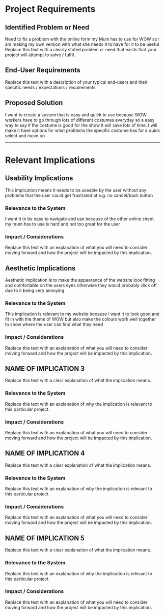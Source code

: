 # Project Requirements

## Identified Problem or Need

Need to fix a problem with the online form my Mum has to use for WOW so I am making my own version with what she needs it to have for it to be useful
Replace this text with a clearly stated problem or need that exists that your project will attempt to solve / fulfil.


## End-User Requirements

Replace this text with a description of your typical end-users and their specific needs / expectations / requirements.


## Proposed Solution

I want to create a system that is easy and quick to use because WOW workers have to go through lots of different costumes everyday so a easy way to say if the costume is good for the show it will save lots of time. I will make it have options for what problems the specific costume has for a quick select and move on


---

# Relevant Implications

## Usability Implications

This implication means it needs to be useable by the user without any problems that the user could get frustrated at e.g. no cancel/back button

### Relevance to the System

I want it to be easy to navigate and use because of the other online sheet my mum has to use is hard and not too great for the user

### Impact / Considerations

Replace this text with an explanation of what you will need to consider moving forward and how the project will be impacted by this implication.



## Aesthetic Implications

Aesthetic implication is to make the appearance of the website look fitting and comfortable on the users eyes otherwise they would probably click off due to it being very annoying

### Relevance to the System

This implication is relevant to my website because I want it to look good and fit in with the theme of WOW but also make the colours work well together to show where the user can find what they need

### Impact / Considerations

Replace this text with an explanation of what you will need to consider moving forward and how the project will be impacted by this implication.



## NAME OF IMPLICATION 3

Replace this text with a clear explanation of what the implication means.

### Relevance to the System

Replace this text with an explanation of why the implication is relevant to this particular project.

### Impact / Considerations

Replace this text with an explanation of what you will need to consider moving forward and how the project will be impacted by this implication.



## NAME OF IMPLICATION 4

Replace this text with a clear explanation of what the implication means.

### Relevance to the System

Replace this text with an explanation of why the implication is relevant to this particular project.

### Impact / Considerations

Replace this text with an explanation of what you will need to consider moving forward and how the project will be impacted by this implication.



## NAME OF IMPLICATION 5

Replace this text with a clear explanation of what the implication means.

### Relevance to the System

Replace this text with an explanation of why the implication is relevant to this particular project.

### Impact / Considerations

Replace this text with an explanation of what you will need to consider moving forward and how the project will be impacted by this implication.


